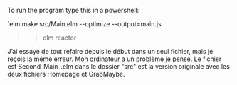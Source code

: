 To run the program type this in a powershell:


`elm make src/Main.elm --optimize --output=main.js
>> elm reactor


J’ai essayé de tout refaire depuis le début dans un seul fichier, mais je reçois la même erreur. Mon ordinateur a un problème je pense. Le fichier est Second_Main_.elm dans le dossier "src" est la version originale avec les deux fichiers Homepage et GrabMaybe.
